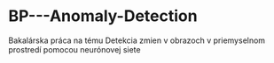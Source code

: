 # BP---Anomaly-Detection
Bakalárska práca na tému Detekcia zmien v obrazoch v priemyselnom prostredí pomocou neurónovej siete
